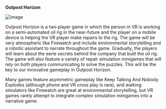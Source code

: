 **Outpost Horizon**

![image](https://github.com/thadmuchnok64/Outpost-Horizon/assets/58534647/c1241a98-069d-47bb-b1bb-6d7afd74e7b3)


Outpost Horizon is a two player game in which the person in VR is working on a semi-automated oil rig in the near-future and the player on a mobile device is helping the VR player make repairs to the rig. The game will be very atmospheric like Firewatch and include environmental storytelling and a robotic assistant to narrate throughout the game. Gradually, the players will learn about the eerie secrets behind the company that built the oil rig. The game will also feature a variety of repair simulation minigames that will rely on both players communicating to solve the puzzles. This will be the key to our innovative gameplay in Outpost Horizon.

Many games feature asymmetric gameplay like Keep Talking And Nobody Explodes (although phone and VR cross play is rare), and walking simulators like Firewatch are great at environmental storytelling, but VR games rarely attempt to integrate complex simulation minigames into a narrative game.
